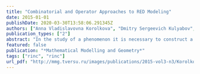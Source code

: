```yaml
---
title: "Combinatorial and Operator Approaches to RED Modeling"
date: 2015-01-01
publishDate: 2020-03-30T13:58:06.291345Z
authors: ["Anna Vladislavovna Korolkova", "Dmitry Sergeevich Kulyabov", "Leonid Antonovich Sevastianov"]
publication_types: ["2"]
abstract: "In the study of a phenomenon it is necessary to construct a model of this phenomenon. The models differ in their expressive properties, degree of maturity, requirements. We need quantitative and qualitative studies of models. We want to get the whole range of models from first principles. One of these methodologies is the method of stochastization of one-step processes. As a result of application of the methodology to the investigated phenomena we can get more than one mathematical model (the whole family of models). We can specify the preferred methods of investigation for each model of the family. Thus, we are expanding the range of methods for studying the phenomenon under investigation. In this article, using RED algorithm as an example, we will illustrate different approaches to framework of the method of stochastization of one-step processes."
featured: false
publication: "*Mathematical Modelling and Geometry*"
tags: ["rinc", "rinc"]
url_pdf: "http://mmg.tversu.ru/images/publications/2015-vol3-n3/Korolkova-2015-12-21.pdf"
---
```


